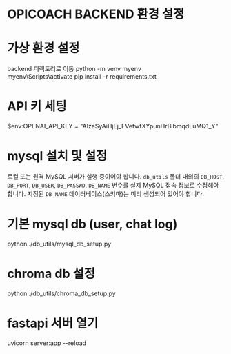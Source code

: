 # OPICOACH BACKEND 환경 설정

# 가상 환경 설정
backend 디랙토리로 이동
python -m venv myenv         
myenv\Scripts\activate
pip install -r requirements.txt

# API 키 세팅
$env:OPENAI_API_KEY = "AIzaSyAiHjEj_FVetwfXYpunHrBlbmqdLuMQ1_Y"

# mysql 설치 및 설정
로컬 또는 원격 MySQL 서버가 실행 중이어야 합니다.
`db_utils` 폴더 내의의 `DB_HOST`, `DB_PORT`, `DB_USER`, `DB_PASSWD`, `DB_NAME` 변수를 실제 MySQL 접속 정보로 수정해야 합니다.
지정된 `DB_NAME` 데이터베이스(스키마)는 미리 생성되어 있어야 합니다.

# 기본 mysql db (user, chat log)
python ./db_utils/mysql_db_setup.py

# chroma db 설정
python ./db_utils/chroma_db_setup.py

# fastapi 서버 열기
uvicorn server:app --reload